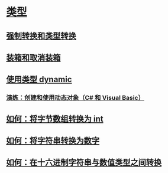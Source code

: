 # [类型](index.md)
## [强制转换和类型转换](casting-and-type-conversions.md)
## [装箱和取消装箱](boxing-and-unboxing.md)
## [使用类型 dynamic](using-type-dynamic.md)
### [演练：创建和使用动态对象（C# 和 Visual Basic）](walkthrough-creating-and-using-dynamic-objects.md)
## [如何：将字节数组转换为 int](how-to-convert-a-byte-array-to-an-int.md)
## [如何：将字符串转换为数字](how-to-convert-a-string-to-a-number.md)
## [如何：在十六进制字符串与数值类型之间转换](how-to-convert-between-hexadecimal-strings-and-numeric-types.md)
